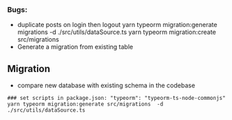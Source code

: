 ### Bugs:

-   duplicate posts on login then logout
    yarn typeorm migration:generate migrations -d ./src/utils/dataSource.ts
    yarn typeorm migration:create src/migrations
-   Generate a migration from existing table

## Migration

-   compare new database with existing schema in the codebase

```
### set scripts in package.json: "typeorm": "typeorm-ts-node-commonjs"
yarn typeorm migration:generate src/migrations  -d ./src/utils/dataSource.ts
```
